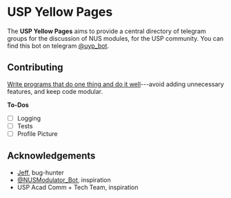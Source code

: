 # USP Yellow Pages
The **USP Yellow Pages** aims to provide a central directory of telegram groups for the discussion of NUS modules, for the USP community. You can find this bot on telegram [@uyp_bot](https://t.me/uyp_bot). 

## Contributing
[Write programs that do one thing and do it well](https://en.wikipedia.org/wiki/Unix_philosophy)---avoid adding unnecessary features, and keep code modular. 

**To-Dos**
- [ ] Logging
- [ ] Tests
- [ ] Profile Picture

## Acknowledgements
- [Jeff](https://github.com/unsatisfiedpopcorn), bug-hunter
- [@NUSModulator_Bot](https://t.me/NUSModulator_Bot), inspiration
- USP Acad Comm + Tech Team, inspiration
